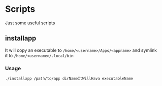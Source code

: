 # Scripts
Just some useful scripts

## installapp
It will copy an executable to `/home/<username>/Apps/<appname>` and symlink it to `/home/<username>/.local/bin`

### Usage
```bash
./installapp /path/to/app dirNameItWillHava executableName
```
